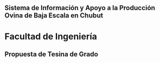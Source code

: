## Sistema de Información y Apoyo a la Producción Ovina de Baja Escala en Chubut
# Facultad de Ingeniería
## Propuesta de Tesina de Grado




```{tableofcontents}
```
